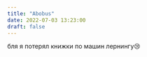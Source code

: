 ```yaml
---
title: "Abobus"
date: 2022-07-03 13:23:00
draft: false
---
```


бля я потерял книжки по машин лернингу😢
